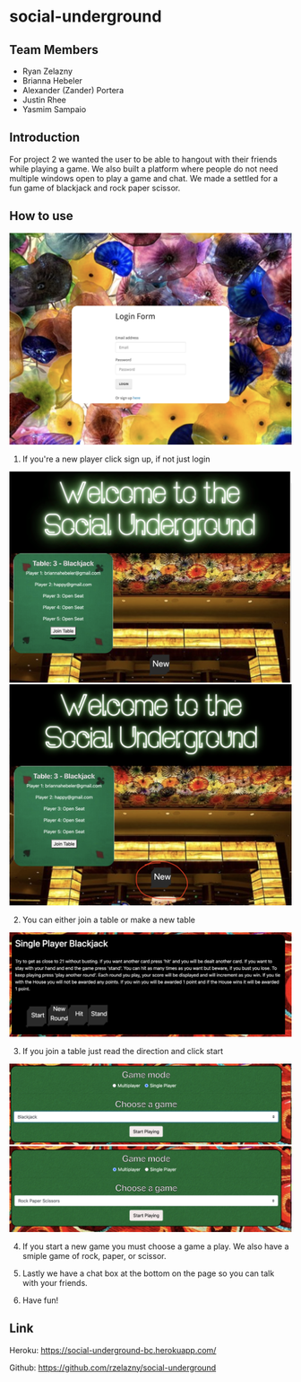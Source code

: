 # social-underground 

## Team Members
- Ryan Zelazny
- Brianna Hebeler
- Alexander (Zander) Portera
- Justin Rhee
- Yasmim Sampaio

## Introduction
For project 2 we wanted the user to be able to hangout with their friends while playing a game. We also built a platform where people do not need multiple windows open to play a game and chat. We made a settled for a fun game of blackjack and rock paper scissor. 

## How to use

<img src="public/assets/images/readmeimage/loginpage.png">

1) If you're a new player click sign up, if not just login

<img src="public/assets/images/readmeimage/jointable.png">

<img src="public/assets/images/readmeimage/newtable.png">

2) You can either join a table or make a new table

<img src="public/assets/images/readmeimage/startplaying.png">

3) If you join a table just read the direction and click start

<img src="public/assets/images/readmeimage/chooseagame.png">
<img src="public/assets/images/readmeimage/rps.png">

4) If you start a new game you must choose a game a play. We also have a smiple game of rock, paper, or scissor. 

5) Lastly we have a chat box at the bottom on the page so you can talk with your friends. 

6) Have fun!



## Link
Heroku:
https://social-underground-bc.herokuapp.com/

Github:
https://github.com/rzelazny/social-underground 
